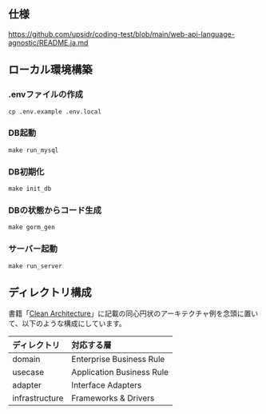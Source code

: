 ## 仕様
https://github.com/upsidr/coding-test/blob/main/web-api-language-agnostic/README.ja.md

## ローカル環境構築

### .envファイルの作成
```
cp .env.example .env.local
```

### DB起動
```
make run_mysql
```

### DB初期化
```
make init_db
```

### DBの状態からコード生成
```
make gorm_gen
```

### サーバー起動
```
make run_server
```


## ディレクトリ構成
書籍「[Clean Architecture](https://tatsu-zine.com/books/clean-architecture)」に記載の同心円状のアーキテクチャ例を念頭に置いて、以下のような構成にしています。

| ディレクトリ  | 対応する層                    |
|:--------|:-------------------------|
| domain | Enterprise Business Rule |
| usecase | Application Business Rule |
| adapter | Interface Adapters | 
| infrastructure | Frameworks & Drivers | 
